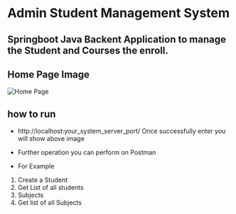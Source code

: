 # Admin Student Management System

## Springboot Java Backent Application to manage the Student and  Courses the enroll.

## Home Page Image
![Home Page](https://example.com/image.png)

## how to run
- http://localhost:your_system_server_port/
  Once successfully enter you will show above image

- Further operation you can perform on Postman
- For Example
1) Create a Student
2) Get List of all students
3) Subjects
4) Get list of all Subjects
